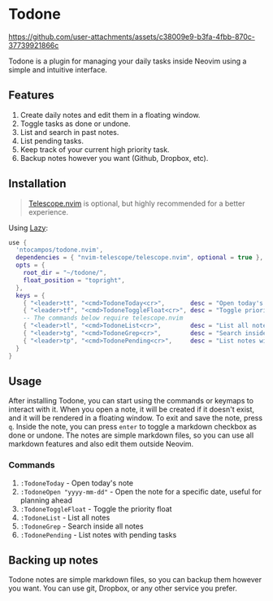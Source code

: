 # Todone

https://github.com/user-attachments/assets/c38009e9-b3fa-4fbb-870c-37739921866c

Todone is a plugin for managing your daily tasks inside Neovim using a simple and intuitive interface.

## Features

1. Create daily notes and edit them in a floating window.
2. Toggle tasks as done or undone.
3. List and search in past notes.
4. List pending tasks.
5. Keep track of your current high priority task.
6. Backup notes however you want (Github, Dropbox, etc).

## Installation 

> [Telescope.nvim](https://github.com/nvim-telescope/telescope.nvim) is optional, but highly recommended for a better experience.

Using [Lazy](https://github.com/folke/lazy.nvim):
```lua
use {
  'ntocampos/todone.nvim',
  dependencies = { "nvim-telescope/telescope.nvim", optional = true },
  opts = {
    root_dir = "~/todone/",
    float_position = "topright",
  },
  keys = {
    { "<leader>tt", "<cmd>TodoneToday<cr>",       desc = "Open today's notes" },
    { "<leader>tf", "<cmd>TodoneToggleFloat<cr>", desc = "Toggle priority float" },
    -- The commands below require telescope.nvim
    { "<leader>tl", "<cmd>TodoneList<cr>",        desc = "List all notes" },
    { "<leader>tg", "<cmd>TodoneGrep<cr>",        desc = "Search inside all notes" },
    { "<leader>tp", "<cmd>TodonePending<cr>",     desc = "List notes with pending tasks" },
  }
}
```

## Usage

After installing Todone, you can start using the commands or keymaps to interact with it.
When you open a note, it will be created if it doesn't exist, and it will be rendered in a floating window. To exit and save the note, press `q`.
Inside the note, you can press `enter` to toggle a markdown checkbox as done or undone.
The notes are simple markdown files, so you can use all markdown features and also edit them outside Neovim.

### Commands

1. `:TodoneToday` - Open today's note
2. `:TodoneOpen "yyyy-mm-dd"` - Open the note for a specific date, useful for planning ahead
2. `:TodoneToggleFloat` - Toggle the priority float
3. `:TodoneList` - List all notes
4. `:TodoneGrep` - Search inside all notes
5. `:TodonePending` - List notes with pending tasks

## Backing up notes

Todone notes are simple markdown files, so you can backup them however you want. You can use git, Dropbox, or any other service you prefer.
